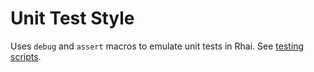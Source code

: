 # Unit Test Style

Uses `debug` and `assert` macros to emulate unit tests in Rhai. See [testing scripts](https://rhai.rs/book/appendix/debugging.html).

